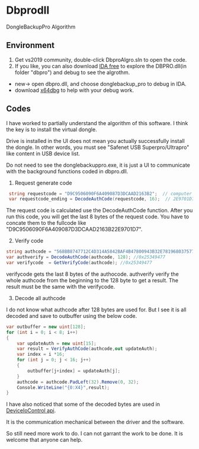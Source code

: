 # Dbprodll
DongleBackupPro Algorithm 

## Environment

1. Get vs2019 community, double-click DbproAlgro.sln to open the code.
2. If you like, you can also download [IDA free](https://hex-rays.com/ida-free) to explore the DBPRO.dll(in folder "dbpro") and debug to see the algrothm.
- new-> open dbpro.dll, and choose donglebackup_pro to debug in IDA.
- download [x64dbg](https://sourceforge.net/projects/x64dbg/files/snapshots/) to help with your debug work.

## Codes

I have worked to partially understand the algorithm of this software. I think the key is to install the virtual dongle.

Drive is installed in the UI does not mean you actually successfully install the dongle. In other words, 
you must see "Safenet USB Superpro/Ultrapro" like content in USB device list.

Do not need to see the donglebackuppro.exe, it is just a UI to communicate with the background functions coded in dbpro.dll.

1. Request generate code 

```c#
 string requestcode = "D9C9506090F6A409087D3DCAAD2163B2";  // computer based label
 var requestcode_ending = DecodeAuthCode(requestcode, 16);  // 2E9701D7
```
The request code is calculated use the DecodeAuthCode function. After you run this code, you will get the last 8 bytes of the request code. 
You have to concate them to the fullcode like "D9C9506090F6A409087D3DCAAD2163B22E9701D7".

2. Verify code
```c#
string authcode = "568BB8747712C4D314A5842BAF4B47800943B32E781968037577CE6209FA2721776A95B7EFF0B1711866877C215B3C4DAC72020816F60892A778CD7120A8D0FE457AA054335FFBFD4AD1564D5ACCCCFEF9D94E01BA45861783E4ACBE741407B9208CBB23037D41B67CF9DDB81C8D59DB76EA6426928F09E1DE601B093D7AF75B77943425";
var authverify = DecodeAuthCode(authcode, 128); //0x25349477
var verifycode  = GetVerifyCode(authcode); //0x25349477
```
verifycode gets the last 8 bytes of the authocode. authverify verify the whole authcode from the beginning to the 128 byte to get a result.
The result must be the same with the verifycode.

3. Decode all authcode

I do not know what authcode after 128 bytes are used for. But I see it is all decoded and save to outbuffer using the below code.

```c#
var outbuffer = new uint[128];
for (int i = 0; i < 8; i++)
{
    var updateAuth = new uint[15];
    var result = VerifyAuthCode(authcode,out updateAuth);
    var index = i *16;
    for (int j = 0; j < 16; j++)
    {
        outbuffer[j+index] = updateAuth[j];
    }
    authcode = authcode.PadLeft(32).Remove(0, 32);
    Console.WriteLine("{0:X4}",result);
}
```

I have also noticed that some of the decoded bytes are used in [DeviceIoControl api](https://docs.microsoft.com/en-us/windows/win32/api/ioapiset/nf-ioapiset-deviceiocontrol).

It is the communication mechanical between the driver and the software.

So still need more work to do. I can not garrant the work to be done. It is welcome that anyone can help.
